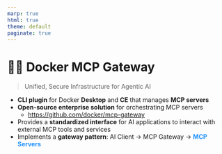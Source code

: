 ```yaml
---
marp: true
html: true
theme: default
paginate: true
---
```

<style>
.dodgerblue {
  color: dodgerblue;
}
</style>
# 🐳📡 Docker MCP Gateway
> Unified, Secure Infrastructure for Agentic AI
- **CLI plugin** for Docker **Desktop** and **CE** that manages **MCP servers**
- **Open-source enterprise solution** for orchestrating MCP servers
  - https://github.com/docker/mcp-gateway
- Provides a **standardized interface** for AI applications to interact with external MCP tools and services
- Implements a **gateway pattern**: AI Client → MCP Gateway → <span class="dodgerblue">**MCP Servers**</span>